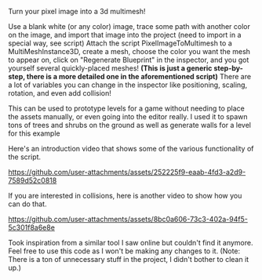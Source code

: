 Turn your pixel image into a 3d multimesh!

Use a blank white (or any color) image, trace some path with another color on the image, and import that image into the project (need to import in a special way, see script)
Attach the script PixelImageToMultimesh to a MultiMeshInstance3D, create a mesh, choose the color you want the mesh to appear on, click on "Regenerate Blueprint" in the inspector, and you got yourself several quickly-placed meshes!
**(This is just a generic step-by-step, there is a more detailed one in the aforementioned script)**
There are a lot of variables you can change in the inspector like positioning, scaling, rotation, and even add collision! 

This can be used to prototype levels for a game without needing to place the assets manually, or even going into the editor really. I used it to spawn tons of trees and shrubs on the ground as well as generate walls for a level for this example

Here's an introduction video that shows some of the various functionality of the script.

https://github.com/user-attachments/assets/252225f9-eaab-4fd3-a2d9-7589d52c0818

If you are interested in collisions, here is another video to show how you can do that.

https://github.com/user-attachments/assets/8bc0a606-73c3-402a-94f5-5c301f8a6e8e

Took inspiration from a similar tool I saw online but couldn't find it anymore. Feel free to use this code as I won't be making any changes to it.
(Note: There is a ton of unnecessary stuff in the project, I didn't bother to clean it up.)
